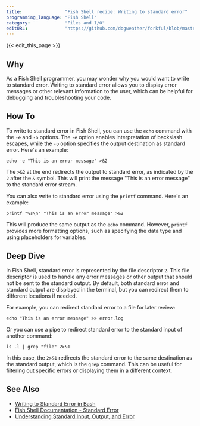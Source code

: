 ```yaml
---
title:                "Fish Shell recipe: Writing to standard error"
programming_language: "Fish Shell"
category:             "Files and I/O"
editURL:              "https://github.com/dogweather/forkful/blob/master/content/en/fish-shell/writing-to-standard-error.md"
---
```


{{< edit_this_page >}}

## Why

As a Fish Shell programmer, you may wonder why you would want to write to standard error. Writing to standard error allows you to display error messages or other relevant information to the user, which can be helpful for debugging and troubleshooting your code.

## How To

To write to standard error in Fish Shell, you can use the `echo` command with the `-e` and `-o` options. The `-e` option enables interpretation of backslash escapes, while the `-o` option specifies the output destination as standard error. Here's an example:

```Fish Shell
echo -e "This is an error message" >&2
```

The `>&2` at the end redirects the output to standard error, as indicated by the `2` after the `&` symbol. This will print the message "This is an error message" to the standard error stream.

You can also write to standard error using the `printf` command. Here's an example:

```Fish Shell
printf "%s\n" "This is an error message" >&2
```

This will produce the same output as the `echo` command. However, `printf` provides more formatting options, such as specifying the data type and using placeholders for variables.

## Deep Dive

In Fish Shell, standard error is represented by the file descriptor `2`. This file descriptor is used to handle any error messages or other output that should not be sent to the standard output. By default, both standard error and standard output are displayed in the terminal, but you can redirect them to different locations if needed.

For example, you can redirect standard error to a file for later review:

```Fish Shell
echo "This is an error message" >> error.log
```

Or you can use a pipe to redirect standard error to the standard input of another command:

```Fish Shell
ls -l | grep "file" 2>&1
```

In this case, the `2>&1` redirects the standard error to the same destination as the standard output, which is the `grep` command. This can be useful for filtering out specific errors or displaying them in a different context.

## See Also
- [Writing to Standard Error in Bash](https://www.shell-tips.com/bash/write-to-stderr/)
- [Fish Shell Documentation - Standard Error](https://fishshell.com/docs/current/tutorial.html#standard-error)
- [Understanding Standard Input, Output, and Error](https://www.howtogeek.com/435903/what-are-stdin-stdout-and-stderr-on-linux/)